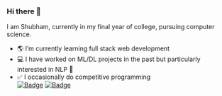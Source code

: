 ### Hi there 👋
I am Shubham, currently in my final year of college, pursuing computer science. 
- :earth_americas: I’m currently learning full stack web development
- :computer: I have worked on ML/DL projects in the past but particularly interested in NLP :book:
- :white_check_mark: I occasionally do competitive programming\
    <a href="https://www.codechef.com/users/pip33eed">![Badge](https://cp-logo.vercel.app/codechef/pip33eed)</a>
    <a href="https://codeforces.com/profile/shamdin">![Badge](https://cp-logo.vercel.app/codeforces/shamdin)</a>



<!--
**shubhamdhingra38/shubhamdhingra38** is a ✨ _special_ ✨ repository because its `README.md` (this file) appears on your GitHub profile.

Here are some ideas to get you started:

- 🔭 I’m currently working on ...
- 🌱 I’m currently learning ...
- 👯 I’m looking to collaborate on ...
- 🤔 I’m looking for help with ...
- 💬 Ask me about ...
- 📫 How to reach me: ...
- 😄 Pronouns: ...
- ⚡ Fun fact: ...
-->

